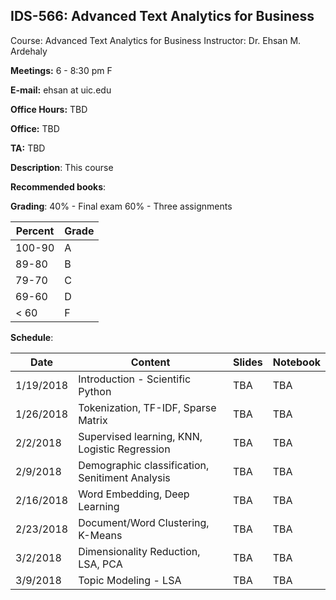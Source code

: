 ## IDS-566: Advanced Text Analytics for Business

Course: Advanced Text Analytics for Business
Instructor: Dr. Ehsan M. Ardehaly

**Meetings:** 6 - 8:30 pm F

**E-mail:** ehsan at uic.edu

**Office Hours:** TBD

**Office:** TBD

**TA:** TBD


**Description**: This course

**Recommended books**:

**Grading**:
40% - Final exam
60% - Three assignments

| **Percent** | **Grade** |
|-------------|-----------|
| 100-90      | A         |
| 89-80       | B         |
| 79-70       | C         |
| 69-60       | D         |
| < 60        | F         |

**Schedule**:

|Date|Content|Slides|Notebook|
|--|--|--|--|
|1/19/2018|Introduction - Scientific Python| TBA | TBA |
|1/26/2018|Tokenization, TF-IDF, Sparse Matrix| TBA | TBA |
|2/2/2018|Supervised learning, KNN, Logistic Regression| TBA | TBA |
|2/9/2018|Demographic classification, Senitiment Analysis| TBA | TBA |
|2/16/2018|Word Embedding, Deep Learning| TBA | TBA |
|2/23/2018|Document/Word Clustering, K-Means| TBA | TBA |
|3/2/2018|Dimensionality Reduction, LSA, PCA| TBA | TBA |
|3/9/2018|Topic Modeling - LSA| TBA | TBA |

